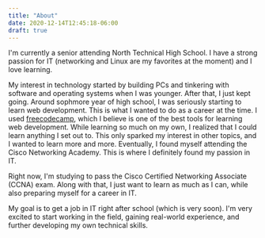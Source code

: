 ```yaml
---
title: "About"
date: 2020-12-14T12:45:18-06:00
draft: true
---
```


I'm currently a senior attending North Technical High School.
I have a strong passion for IT (networking and Linux are my
favorites at the moment) and I love learning.

My interest in technology started by building PCs and tinkering with
software and operating systems when I was younger. After that,
I just kept going. Around sophmore year of high school, I was
seriously starting to learn web development. This is what I wanted
to do as a career at the time. I used [freecodecamp](https://www.freecodecamp.org),
which I believe is one of the best tools for learning web development.
While learning so much on my own, I realized that I could learn anything
I set out to. This only sparked my interest in other topics, and I wanted to
learn more and more. Eventually, I found myself attending the Cisco
Networking Academy. This is where I definitely found my passion in IT.

Right now, I'm studying to pass the Cisco Certified Networking Associate
(CCNA) exam. Along with that, I just want to learn as much as I can, while
also preparing myself for a career in IT.

My goal is to get a job in IT right after school (which is very soon).
I'm very excited to start working in the field, gaining real-world
experience, and further developing my own technical skills.
